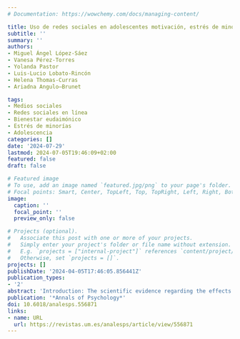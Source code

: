 ```yaml
---
# Documentation: https://wowchemy.com/docs/managing-content/

title: Uso de redes sociales en adolescentes motivación, estrés de minorías y bienestar eudaimónico.
subtitle: ''
summary: ''
authors:
- Miguel Ángel López-Sáez
- Vanesa Pérez-Torres
- Yolanda Pastor
- Luis-Lucio Lobato-Rincón
- Helena Thomas-Curras
- Ariadna Angulo—Brunet

tags:
- Medios sociales
- Redes sociales en línea
- Bienestar eudaimónico
- Estrés de minorías
- Adolescencia
categories: []
date: '2024-07-29'
lastmod: 2024-07-05T19:46:09+02:00
featured: false
draft: false

# Featured image
# To use, add an image named `featured.jpg/png` to your page's folder.
# Focal points: Smart, Center, TopLeft, Top, TopRight, Left, Right, BottomLeft, Bottom, BottomRight.
image:
  caption: ''
  focal_point: ''
  preview_only: false

# Projects (optional).
#   Associate this post with one or more of your projects.
#   Simply enter your project's folder or file name without extension.
#   E.g. `projects = ["internal-project"]` references `content/project/deep-learning/index.md`.
#   Otherwise, set `projects = []`.
projects: []
publishDate: '2024-04-05T17:46:05.856441Z'
publication_types:
- '2'
abstract: 'Introduction: The scientific evidence regarding the effects of online social media use on the well-being of adolescents is mixed. In general, passive uses (receiving, viewing content without interacting) and more screen time are related to lower well-being when compared with active uses (direct interactions and interpersonal exchanges). Objectives: This study examines the types and motives for social media usage amongst adolescents, differentiating them by gender identity and sexual orientation, as well as its effects on eudaimonic well-being and minority stress. Method: A cross-sectional study was conducted with 1259 adolescents, aged 14 to 19 (M = 16.19; SD = 1.08), analysing the Scale of Motives for Using Social Networking Sites, eudaimonic well-being, the Sexual Minority Adolescent Stress Inventory, screen time and profile type. Results: The results found that longer use time is related to finding partners, social connection and friendships; that gay and bisexual (GB) adolescents perceive more distal stressors online; and that females have higher levels of well-being. Discussion: The public profiles of GB males increase self-expression, although minority stress can be related to discrimination, rejection or exclusion. Differentiated socialization may contribute to a higher level of well-being in females, with both active and passive uses positively effecting eudaimonic well-being in adolescents.'
publication: '*Annals of Psychology*'
doi: 10.6018/analesps.556871
links:
- name: URL
  url: https://revistas.um.es/analesps/article/view/556871
---
```

